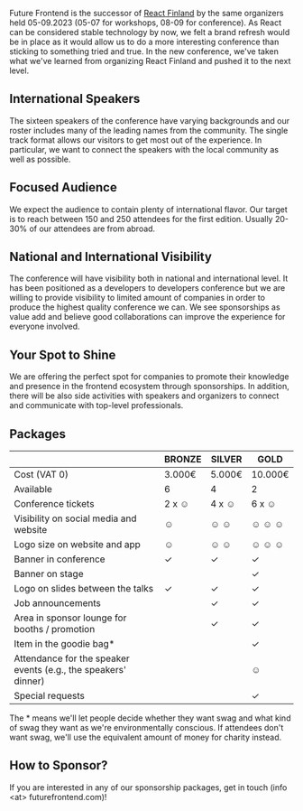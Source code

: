 Future Frontend is the successor of [React Finland](https://react-finland.fi/) by the same organizers held 05-09.2023 (05-07 for workshops, 08-09 for conference). As React can be considered stable technology by now, we felt a brand refresh would be in place as it would allow us to do a more interesting conference than sticking to something tried and true. In the new conference, we've taken what we've learned from organizing React Finland and pushed it to the next level.

## International Speakers

The sixteen speakers of the conference have varying backgrounds and our roster includes many of the leading names from the community. The single track format allows our visitors to get most out of the experience. In particular, we want to connect the speakers with the local community as well as possible.

## Focused Audience

We expect the audience to contain plenty of international flavor. Our target is to reach between 150 and 250 attendees for the first edition. Usually 20-30% of our attendees are from abroad.

## National and International Visibility

The conference will have visibility both in national and international level. It has been positioned as a developers to developers conference but we are willing to provide visibility to limited amount of companies in order to produce the highest quality conference we can. We see sponsorships as value add and believe good collaborations can improve the experience for everyone involved.

## Your Spot to Shine

We are offering the perfect spot for companies to promote their knowledge and presence in the frontend ecosystem through sponsorships. In addition, there will be also side activities with speakers and organizers to connect and communicate with top-level professionals.

## Packages

&nbsp; | BRONZE | SILVER | GOLD
-|-|-|-
Cost (VAT 0) | 3.000€ | 5.000€ | 10.000€
Available | 6 | 4 | 2
Conference tickets | 2 x &#9786; | 4 x &#9786; | 6 x &#9786;
Visibility on social media and website | &#9786; | &#9786; &#9786; | &#9786; &#9786; &#9786;
Logo size on website and app | &#9786; | &#9786; &#9786; | &#9786; &#9786; &#9786;
Banner in conference | &#10003; | &#10003; | &#10003;
Banner on stage | | | &#10003;
Logo on slides between the talks | &#10003; | &#10003; | &#10003;
Job announcements | | &#10003; | &#10003;
Area in sponsor lounge for booths / promotion | | &#10003; | &#10003;
Item in the goodie bag* | | | &#10003;
Attendance for the speaker events (e.g., the speakers' dinner) | | | &#9786;
Special requests | | | &#10003;

The \* means we'll let people decide whether they want swag and what kind of swag they want as we're environmentally conscious. If attendees don't want swag, we'll use the equivalent amount of money for charity instead.

## How to Sponsor?

If you are interested in any of our sponsorship packages, get in touch (info \<at> futurefrontend.com)!